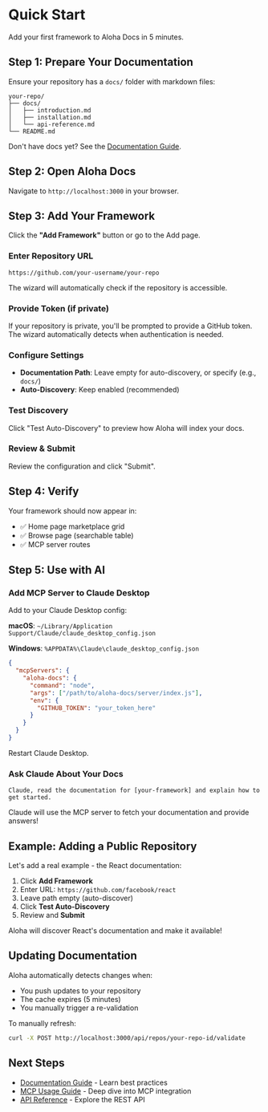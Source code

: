 # Quick Start

Add your first framework to Aloha Docs in 5 minutes.

## Step 1: Prepare Your Documentation

Ensure your repository has a `docs/` folder with markdown files:

```
your-repo/
├── docs/
│   ├── introduction.md
│   ├── installation.md
│   └── api-reference.md
└── README.md
```

Don't have docs yet? See the [Documentation Guide](../guides/documentation-guide.md).

## Step 2: Open Aloha Docs

Navigate to `http://localhost:3000` in your browser.

## Step 3: Add Your Framework

Click the **"Add Framework"** button or go to the Add page.

### Enter Repository URL

```
https://github.com/your-username/your-repo
```

The wizard will automatically check if the repository is accessible.

### Provide Token (if private)

If your repository is private, you'll be prompted to provide a GitHub token. The wizard automatically detects when authentication is needed.

### Configure Settings

- **Documentation Path**: Leave empty for auto-discovery, or specify (e.g., `docs/`)
- **Auto-Discovery**: Keep enabled (recommended)

### Test Discovery

Click "Test Auto-Discovery" to preview how Aloha will index your docs.

### Review & Submit

Review the configuration and click "Submit".

## Step 4: Verify

Your framework should now appear in:
- ✅ Home page marketplace grid
- ✅ Browse page (searchable table)
- ✅ MCP server routes

## Step 5: Use with AI

### Add MCP Server to Claude Desktop

Add to your Claude Desktop config:

**macOS**: `~/Library/Application Support/Claude/claude_desktop_config.json`

**Windows**: `%APPDATA%\Claude\claude_desktop_config.json`

```json
{
  "mcpServers": {
    "aloha-docs": {
      "command": "node",
      "args": ["/path/to/aloha-docs/server/index.js"],
      "env": {
        "GITHUB_TOKEN": "your_token_here"
      }
    }
  }
}
```

Restart Claude Desktop.

### Ask Claude About Your Docs

```
Claude, read the documentation for [your-framework] and explain how to get started.
```

Claude will use the MCP server to fetch your documentation and provide answers!

## Example: Adding a Public Repository

Let's add a real example - the React documentation:

1. Click **Add Framework**
2. Enter URL: `https://github.com/facebook/react`
3. Leave path empty (auto-discover)
4. Click **Test Auto-Discovery**
5. Review and **Submit**

Aloha will discover React's documentation and make it available!

## Updating Documentation

Aloha automatically detects changes when:
- You push updates to your repository
- The cache expires (5 minutes)
- You manually trigger a re-validation

To manually refresh:
```bash
curl -X POST http://localhost:3000/api/repos/your-repo-id/validate
```

## Next Steps

- [Documentation Guide](../guides/documentation-guide.md) - Learn best practices
- [MCP Usage Guide](../guides/mcp-usage.md) - Deep dive into MCP integration
- [API Reference](../api/endpoints.md) - Explore the REST API
